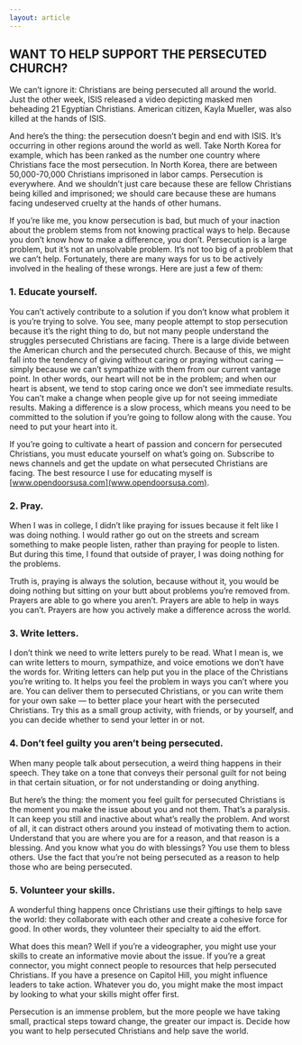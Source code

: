 ```yaml
---
layout: article
---
```


## WANT TO HELP SUPPORT THE PERSECUTED CHURCH?

We can’t ignore it: Christians are being persecuted all around the world.
Just the other week, ISIS released a video depicting masked men beheading 21 Egyptian Christians. American citizen, Kayla Mueller, was also killed at the hands of ISIS.

And here’s the thing: the persecution doesn’t begin and end with ISIS. It’s occurring in other regions around the world as well. Take North Korea for example, which has been ranked as the number one country where Christians face the most persecution. In North Korea, there are between 50,000-70,000 Christians imprisoned in labor camps.
Persecution is everywhere. And we shouldn’t just care because these are fellow Christians being killed and imprisoned; we should care because these are humans facing undeserved cruelty at the hands of other humans.

If you’re like me, you know persecution is bad, but much of your inaction about the problem stems from not knowing practical ways to help. Because you don’t know how to make a difference, you don’t.
Persecution is a large problem, but it’s not an unsolvable problem. It’s not too big of a problem that we can’t help. Fortunately, there are many ways for us to be actively involved in the healing of these wrongs. Here are just a few of them:

### 1. Educate yourself.

You can’t actively contribute to a solution if you don’t know what problem it is you’re trying to solve.
You see, many people attempt to stop persecution because it’s the right thing to do, but not many people understand the struggles persecuted Christians are facing. There is a large divide between the American church and the persecuted church. Because of this, we might fall into the tendency of giving without caring or praying without caring — simply because we can’t sympathize with them from our current vantage point. In other words, our heart will not be in the problem; and when our heart is absent, we tend to stop caring once we don’t see immediate results. You can’t make a change when people give up for not seeing immediate results.
Making a difference is a slow process, which means you need to be committed to the solution if you’re going to follow along with the cause. You need to put your heart into it.

If you’re going to cultivate a heart of passion and concern for persecuted Christians, you must educate yourself on what’s going on. Subscribe to news channels and get the update on what persecuted Christians are facing. The best resource I use for educating myself is [www.opendoorsusa.com](www.opendoorsusa.com).

### 2. Pray.

When I was in college, I didn’t like praying for issues because it felt like I was doing nothing. I would rather go out on the streets and scream something to make people listen, rather than praying for people to listen. But during this time, I found that outside of prayer, I was doing nothing for the problems.

Truth is, praying is always the solution, because without it, you would be doing nothing but sitting on your butt about problems you’re removed from. Prayers are able to go where you aren’t. Prayers are able to help in ways you can’t. Prayers are how you actively make a difference across the world.

### 3. Write letters.

I don’t think we need to write letters purely to be read. What I mean is, we can write letters to mourn, sympathize, and voice emotions we don’t have the words for. Writing letters can help put you in the place of the Christians you’re writing to. It helps you feel the problem in ways you can’t where you are. You can deliver them to persecuted Christians, or you can write them for your own sake — to better place your heart with the persecuted Christians. Try this as a small group activity, with friends, or by yourself, and you can decide whether to send your letter in or not.

### 4. Don’t feel guilty you aren’t being persecuted.

When many people talk about persecution, a weird thing happens in their speech. They take on a tone that conveys their personal guilt for not being in that certain situation, or for not understanding or doing anything.

But here’s the thing: the moment you feel guilt for persecuted Christians is the moment you make the issue about you and not them. That’s a paralysis. It can keep you still and inactive about what’s really the problem. And worst of all, it can distract others around you instead of motivating them to action.
Understand that you are where you are for a reason, and that reason is a blessing. And you know what you do with blessings? You use them to bless others. Use the fact that you’re not being persecuted as a reason to help those who are being persecuted.

### 5. Volunteer your skills.
A wonderful thing happens once Christians use their giftings to help save the world: they collaborate with each other and create a cohesive force for good. In other words, they volunteer their specialty to aid the effort.

What does this mean? Well if you’re a videographer, you might use your skills to create an informative movie about the issue. If you’re a great connector, you might connect people to resources that help persecuted Christians. If you have a presence on Capitol Hill, you might influence leaders to take action. Whatever you do, you might make the most impact by looking to what your skills might offer first.

Persecution is an immense problem, but the more people we have taking small, practical steps toward change, the greater our impact is. Decide how you want to help persecuted Christians and help save the world.
